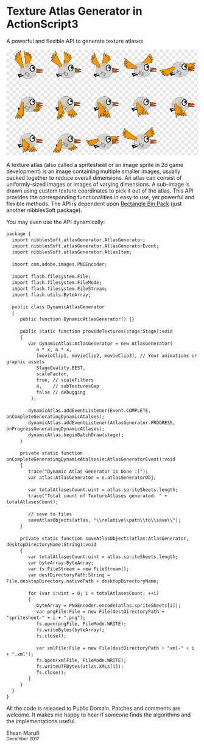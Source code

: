 # Texture Atlas Generator in ActionScript3
A powerful and flexible API to generate texture atlases

![Texture Atlas Generator in ActionScript3](texture-atlas.png)

A texture atlas (also called a spritesheet or an image sprite in 2d game development) is an image containing multiple smaller images, usually packed together to reduce overall dimensions. An atlas can consist of uniformly-sized images or images of varying dimensions. A sub-image is drawn using custom texture coordinates to pick it out of the atlas. This API provides the corresponding functionalities in easy to use, yet powerful and flexible methods. The API is dependent upon [Rectangle Bin Pack](https://github.com/EhsanMarufi/Rectangle-Bin-Pack-AS3) (just another nibblesSoft package).

You may even use the API dynamically:
```as3
package {
  import nibblesSoft.atlasGenerator.AtlasGenerator;
  import nibblesSoft.atlasGenerator.AtlasGeneratorEvent;
  import nibblesSoft.atlasGenerator.AtlasItem;
  
  import com.adobe.images.PNGEncoder;
  
  import flash.filesystem.File;
  import flash.filesystem.FileMode;
  import flash.filesystem.FileStream;
  import flash.utils.ByteArray;
  
  public class DynamicAtlasGenerator
  {
     public function DynamicAtlasGenerator() {}
     
     public static function provideTextures(stage:Stage):void
     {
        var dynamicAtlas:AtlasGenerator = new AtlasGenerator(
           n * x, n * x,
           [movieClip1, movieClip2, movieClip3], // Your animations or graphic assets
           StageQuality.BEST,
           scaleFactor,
           true, // scaleFilters
           4,    // subTexturesGap
           false // debugging
         );
         
        dynamicAtlas.addEventListener(Event.COMPLETE, onCompleteGeneratingDynamicAtalses);
        dynamicAtlas.addEventListener(AtlasGenerator.PROGRESS, onProgressGeneratingDynamicAtlases);
        dynamicAtlas.beginBatchDraw(stage);
     }
     
     private static function onCompleteGeneratingDynamicAtalses(e:AtlasGeneratorEvent):void
     {
        trace("Dynamic Atlas Generator is Done :)");
        var atlas:AtlasGenerator = e.atlasGeneratorObj;
        
        var totalAtlasesCount:uint = atlas.spriteSheets.length;
        trace("Total count of TextureAtlases generated: " + totalAtlasesCount);
        
        // save to files
        saveAtlasObjects(atlas, "\\relative\\path\\to\\save\\");
     }
     
     private static function saveAtlasObjects(atlas:AtlasGenerator, desktopDirectoryName:String):void
     {
        var totalAtlasesCount:uint = atlas.spriteSheets.length;
        var byteArray:ByteArray;
        var fs:FileStream = new FileStream();
        var destDirectoryPath:String = File.desktopDirectory.nativePath + desktopDirectoryName;
        
        for (var i:uint = 0; i < totalAtlasesCount; ++i)
        {
           byteArray = PNGEncoder.encode(atlas.spriteSheets[i]);
           var pngFile:File = new File(destDirectoryPath + "spritesheet-" + i + ".png");
           fs.open(pngFile, FileMode.WRITE);
           fs.writeBytes(byteArray);
           fs.close();
           
           var xmlFile:File = new File(destDirectoryPath + "xml-" + i + ".xml");
           fs.open(xmlFile, FileMode.WRITE);
           fs.writeUTFBytes(atlas.XMLs[i]);
           fs.close();
        }
     }
  }
}
```

All the code is released to Public Domain. Patches and comments are welcome.
It makes me happy to hear if someone finds the algorithms and the implementations useful.

Ehsan Marufi<br />
<sup>December 2017</sup>